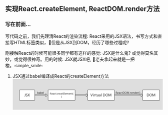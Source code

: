 ## 实现React.createElement, ReactDOM.render方法


### 写在前面...


写代码之前，我们先理清React的渲染流程: React采用的JSX语法，书写方式和直接写HTML标签类似，但是从JSX到DOM，经历了哪些过程呢? 

刚接触React的时候可能很多同学都有这样的感觉: JSX是什么鬼? 或觉得莫名其妙，或觉得很神奇。用的时候: JSX就JSX吧, 老夫拿起来就是一把梭。:simple_smile:

1. JSX通过babel编译成React的createElement方法
![](./images/2018-08-24-01-56-44.png)